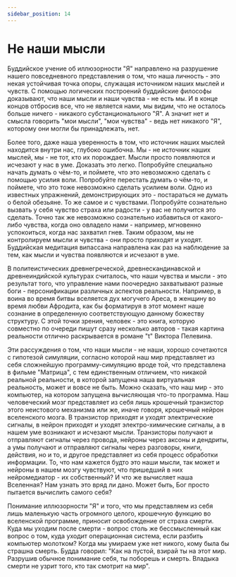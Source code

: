```yaml
---
sidebar_position: 14
---
```


# Не наши мысли

Буддийское учение об иллюзорности "Я" направлено на разрушение нашего повседневного представления о том, что наша личность - это некая устойчивая точка опоры, служащая источником наших мыслей и чувств. С помощью логических построений буддийские философы доказывают, что наши мысли и наши чувства - не есть мы. И в конце концов отбросив все, что не является нами, мы видим, что не осталось больше ничего - никакого субстанционального "Я". А значит нет и смысла говорить "мои мысли", "мои чувства" - ведь нет никакого "Я", которому они могли бы принадлежать, нет.

Более того, даже наша уверенность в том, что источник наших мыслей находится внутри нас, глубоко ошибочна. Мы - не источник наших мыслей, мы - не тот, кто их порождает. Мысли просто появляются и исчезают у нас в уме. Доказать это легко. Попробуйте специально начать думать о чём-то, и поймете, что это невозможно сделать с помощью усилия воли. Попробуйте перестать думать о чём-то, и поймете, что это тоже невозможно сделать усилием воли. Одно из известных упражнений, демонстрирующих это - постараться не думать о белой обезьяне. То же самое и с чувствами. Попробуйте сознательно вызвать у себя чувство страха или радости - у вас не получится это сделать. Точно так же невозможно сознательно избавиться от какого-либо чувства, когда оно овладело нами - например, мгновенно успокоиться, когда нас захватил гнев. Таким образом, мы не контролируем мысли и чувства - они просто приходят и уходят. Буддийская медитация випассана направлена как раз на наблюдение за тем, как мысли и чувства появляются и исчезают в уме.

В политеистических древнегреческой, древнескандинавской и древнеиндийской культурах считалось, что наши чувства и мысли - это результат того, что управление нами поочередно захватывают разные боги - персонификации различных аспектов реальности. Например, в воина во время битвы вселяется дух могучего Ареса, в женщину во время любви Афродита, как бы форматируя в этот момент наше сознание в определенную соответствующую данному божеству структуру. С этой точки зрения, человек - это книга, которую совместно по очереди пишут сразу несколько авторов - такая картина реальности отлично раскрывается в романе "t" Виктора Пелевина.

Эти рассуждения о том, что наши мысли - не наши, хорошо сочетаются с гипотезой симуляции, согласно которой наш мир представляет из себя сложнейшую программу-симуляцию вроде той, что представлена в фильме "Матрица", с тем единственным отличием, что никакой реальной реальности, в которой запущена наша виртуальная реальность, может и вовсе не быть. Можно сказать, что наш мир - это компьютер, на котором запущена вычисляющая что-то программа. Наш человеческий мозг представляет из себя лишь крошечный транзистор этого неистового механизма или же, иначе говоря, крошечный нейрон вселенского мозга. В транзистор приходят и уходят электрические сигналы, в нейрон приходят и уходят электро-химические сигналы, а в нашем уме возникают и исчезают мысли. Транзисторы получают и отправляют сигналы через провода, нейроны через аксоны и дендриты, а умы получают и отправляют сигналы через разговоры, книги, действия, но и то, и другое представляет из себя процесс обработки информации. То, что нам кажется будто это наши мысли, так может и нейроны в нашем мозгу чувствуют, что пришедший в них нейромедиатор - их собственный? И что же вычисляет наша Вселенная? Нам узнать это вряд ли дано. Может быть, Бог просто пытается вычислить самого себя?

Понимание иллюзорности "Я" и того, что мы представляем из себя лишь маленькую часть огромного целого, крошечную функцию во вселенской программе, приносит освобождение от страха смерти. Куда мы уходим после смерти - вопрос столь же бессмысленный как вопрос о том, куда уходит операционная система, если разбить компьютер молотком? Когда мы умираем уже нет никого, кому была бы страшна смерть. Будда говорил: "Как на пустой, взирай ты на этот мир. Разрушив обычное понимание себя, ты поборешь и смерть. Владыка смерти не узрит того, кто так смотрит на мир".
